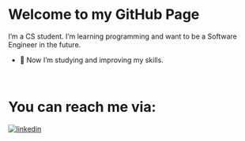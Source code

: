 # Welcome to my GitHub Page

I’m a CS student. I’m learning programming and want to be a Software Engineer in the future.

- 🌱 Now I’m studying and improving my skills.

<br>

# You can reach me via:

[![linkedin](https://cloud.githubusercontent.com/assets/17016297/18839848/0fc7e74e-83d2-11e6-8c6a-277fc9d6e067.png)][1]

[1]: https://www.linkedin.com/in/mustafaeslam/
